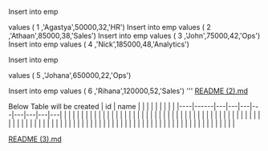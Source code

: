 Insert into emp

values ( 1 ,'Agastya',50000,32,'HR')
Insert into emp
values ( 2 ,'Athaan',85000,38,'Sales')
Insert into emp
values ( 3 ,'John',75000,42,'Ops')
Insert into emp
values ( 4 ,'Nick',185000,48,'Analytics')

Insert into emp

values ( 5 ,'Johana',650000,22,'Ops')

Insert into emp
values ( 6 ,'Rihana',120000,52,'Sales')
'''
[README (2).md](https://github.com/Shubhangikalbande/Postgres-SQL/files/11650233/README.2.md)


Below Table will be created 
| id | name |   |   |   |   |   |   |   |   |
|----|------|---|---|---|---|---|---|---|---|
|    |      |   |   |   |   |   |   |   |   |
|    |      |   |   |   |   |   |   |   |   |
|    |      |   |   |   |   |   |   |   |   |
|    |      |   |   |   |   |   |   |   |   |
|    |      |   |   |   |   |   |   |   |   |
|    |      |   |   |   |   |   |   |   |   |
|    |      |   |   |   |   |   |   |   |   |
|    |      |   |   |   |   |   |   |   |   |
|    |      |   |   |   |   |   |   |   |   |


[README (3).md](https://github.com/Shubhangikalbande/Postgres-SQL/files/11650252/README.3.md)
